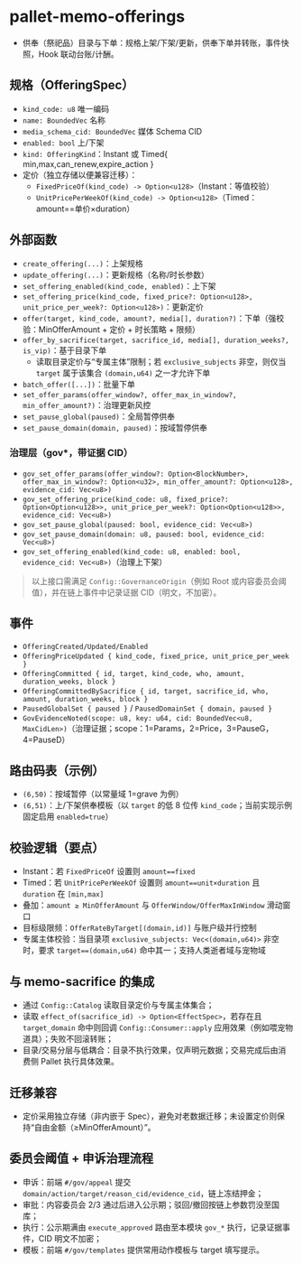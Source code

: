 # pallet-memo-offerings

- 供奉（祭祀品）目录与下单：规格上架/下架/更新，供奉下单并转账，事件快照，Hook 联动台账/计酬。

## 规格（OfferingSpec）
- `kind_code: u8` 唯一编码
- `name: BoundedVec` 名称
- `media_schema_cid: BoundedVec` 媒体 Schema CID
- `enabled: bool` 上/下架
- `kind: OfferingKind`：Instant 或 Timed{ min,max,can_renew,expire_action }
- 定价（独立存储以便兼容迁移）：
  - `FixedPriceOf(kind_code) -> Option<u128>`（Instant：等值校验）
  - `UnitPricePerWeekOf(kind_code) -> Option<u128>`（Timed：amount==单价×duration）

## 外部函数
- `create_offering(...)`：上架规格
- `update_offering(...)`：更新规格（名称/时长参数）
- `set_offering_enabled(kind_code, enabled)`：上下架
- `set_offering_price(kind_code, fixed_price?: Option<u128>, unit_price_per_week?: Option<u128>)`：更新定价
- `offer(target, kind_code, amount?, media[], duration?)`：下单（强校验：MinOfferAmount + 定价 + 时长策略 + 限频）
- `offer_by_sacrifice(target, sacrifice_id, media[], duration_weeks?, is_vip)`：基于目录下单
  - 读取目录定价与“专属主体”限制；若 `exclusive_subjects` 非空，则仅当 `target` 属于该集合 `(domain,u64)` 之一才允许下单
- `batch_offer([...])`：批量下单
- `set_offer_params(offer_window?, offer_max_in_window?, min_offer_amount?)`：治理更新风控
- `set_pause_global(paused)`：全局暂停供奉
- `set_pause_domain(domain, paused)`：按域暂停供奉

### 治理层（gov*，带证据 CID）
- `gov_set_offer_params(offer_window?: Option<BlockNumber>, offer_max_in_window?: Option<u32>, min_offer_amount?: Option<u128>, evidence_cid: Vec<u8>)`
- `gov_set_offering_price(kind_code: u8, fixed_price?: Option<Option<u128>>, unit_price_per_week?: Option<Option<u128>>, evidence_cid: Vec<u8>)`
- `gov_set_pause_global(paused: bool, evidence_cid: Vec<u8>)`
- `gov_set_pause_domain(domain: u8, paused: bool, evidence_cid: Vec<u8>)`
- `gov_set_offering_enabled(kind_code: u8, enabled: bool, evidence_cid: Vec<u8>)`（治理上下架）
> 以上接口需满足 `Config::GovernanceOrigin`（例如 Root 或内容委员会阈值），并在链上事件中记录证据 CID（明文，不加密）。

## 事件
- `OfferingCreated/Updated/Enabled`
- `OfferingPriceUpdated { kind_code, fixed_price, unit_price_per_week }`
- `OfferingCommitted { id, target, kind_code, who, amount, duration_weeks, block }`
- `OfferingCommittedBySacrifice { id, target, sacrifice_id, who, amount, duration_weeks, block }`
- `PausedGlobalSet { paused }` / `PausedDomainSet { domain, paused }`
- `GovEvidenceNoted(scope: u8, key: u64, cid: BoundedVec<u8, MaxCidLen>)`（治理证据；scope：1=Params，2=Price，3=PauseG，4=PauseD）

## 路由码表（示例）
- `(6,50)`：按域暂停（以常量域 1=grave 为例）
- `(6,51)`：上/下架供奉模板（以 `target` 的低 8 位传 `kind_code`；当前实现示例固定启用 `enabled=true`）

## 校验逻辑（要点）
- Instant：若 `FixedPriceOf` 设置则 `amount==fixed`
- Timed：若 `UnitPricePerWeekOf` 设置则 `amount==unit×duration` 且 `duration` 在 `[min,max]`
- 叠加：`amount ≥ MinOfferAmount` 与 `OfferWindow/OfferMaxInWindow` 滑动窗口
- 目标级限频：`OfferRateByTarget[(domain,id)]` 与账户级并行控制
- 专属主体校验：当目录项 `exclusive_subjects: Vec<(domain,u64)>` 非空时，要求 `target==(domain,u64)` 命中其一；支持人类逝者域与宠物域

## 与 memo-sacrifice 的集成
- 通过 `Config::Catalog` 读取目录定价与专属主体集合；
- 读取 `effect_of(sacrifice_id) -> Option<EffectSpec>`，若存在且 `target_domain` 命中则回调 `Config::Consumer::apply` 应用效果（例如喂宠物道具）；失败不回滚转账；
- 目录/交易分层与低耦合：目录不执行效果，仅声明元数据；交易完成后由消费侧 Pallet 执行具体效果。

## 迁移兼容
- 定价采用独立存储（非内嵌于 Spec），避免对老数据迁移；未设置定价则保持“自由金额（≥MinOfferAmount）”。

## 委员会阈值 + 申诉治理流程
- 申诉：前端 `#/gov/appeal` 提交 `domain/action/target/reason_cid/evidence_cid`，链上冻结押金；
- 审批：内容委员会 2/3 通过后进入公示期；驳回/撤回按链上参数罚没至国库；
- 执行：公示期满由 `execute_approved` 路由至本模块 `gov_*` 执行，记录证据事件，CID 明文不加密；
- 模板：前端 `#/gov/templates` 提供常用动作模板与 target 填写提示。